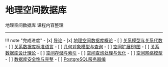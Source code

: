 # 地理空间数据库

地理空间数据库 课程内容整理

---

!!! note "完成进度"
    - [x] [导论](0_Introduction.md) 
    - [x] [地理空间数据库概论](1_General.md)
    - [ ] [关系模型与关系代数](2_Relational_Algebra.md)
    - [ ] [关系数据库标准语言](3_SQL.md)
    - [ ] [几何对象模型与查询](4_GeomObj.md)
    - [ ] [空间扩展ER图](5_ER.md)
    - [ ] [关系数据库设计理论](6_RDB.md)
    - [ ] [空间存储与索引](7_Spatial_Index.md)
    - [ ] [空间查询处理与优化](8_QueryProcessOptimize.md)
    - [ ] [空间网络模型](9_Spatial_Network.md)
    - [ ] [数据库安全性与完整](10_DB_Integrity.md)
    - [ ] [PostgreSQL服务器编](11_PostgreSQL.md)

